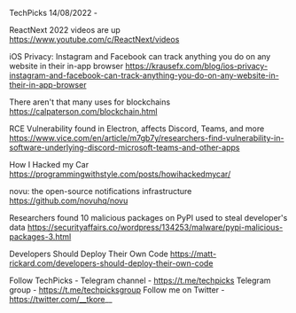 TechPicks 14/08/2022 -

ReactNext 2022 videos are up
https://www.youtube.com/c/ReactNext/videos

iOS Privacy: Instagram and Facebook can track anything you do on any website in their in-app browser
https://krausefx.com/blog/ios-privacy-instagram-and-facebook-can-track-anything-you-do-on-any-website-in-their-in-app-browser

There aren't that many uses for blockchains
https://calpaterson.com/blockchain.html

RCE Vulnerability found in Electron, affects Discord, Teams, and more
https://www.vice.com/en/article/m7gb7y/researchers-find-vulnerability-in-software-underlying-discord-microsoft-teams-and-other-apps

How I Hacked my Car
https://programmingwithstyle.com/posts/howihackedmycar/

novu: the open-source notifications infrastructure
https://github.com/novuhq/novu

Researchers found 10 malicious packages on PyPI used to steal developer's data
https://securityaffairs.co/wordpress/134253/malware/pypi-malicious-packages-3.html

Developers Should Deploy Their Own Code
https://matt-rickard.com/developers-should-deploy-their-own-code

Follow TechPicks -
Telegram channel - https://t.me/techpicks
Telegram group - https://t.me/techpicksgroup
Follow me on Twitter - https://twitter.com/__tkore__